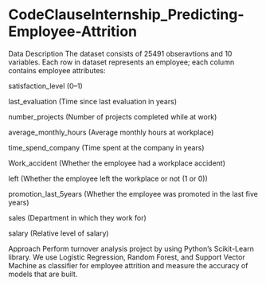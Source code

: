 # CodeClauseInternship_Predicting-Employee-Attrition

Data Description
The dataset consists of 25491 obseravtions and 10 variables. Each row in dataset represents an employee; each column contains employee attributes:

satisfaction_level (0–1)

last_evaluation (Time since last evaluation in years)

number_projects (Number of projects completed while at work)

average_monthly_hours (Average monthly hours at workplace)

time_spend_company (Time spent at the company in years)

Work_accident (Whether the employee had a workplace accident)

left (Whether the employee left the workplace or not (1 or 0))

promotion_last_5years (Whether the employee was promoted in the last five years)

sales (Department in which they work for)

salary (Relative level of salary)



Approach
Perform turnover analysis project by using Python’s Scikit-Learn library. We use Logistic Regression, Random Forest, and Support Vector Machine as classifier for employee attrition and measure the accuracy of models that are built.

